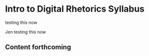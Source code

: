 # Intro to Digital Rhetorics Syllabus

testing this now

Jen testing this now
## Content forthcoming
